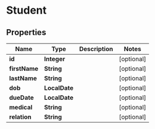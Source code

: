 

# Student


## Properties

| Name | Type | Description | Notes |
|------------ | ------------- | ------------- | -------------|
|**id** | **Integer** |  |  [optional] |
|**firstName** | **String** |  |  [optional] |
|**lastName** | **String** |  |  [optional] |
|**dob** | **LocalDate** |  |  [optional] |
|**dueDate** | **LocalDate** |  |  [optional] |
|**medical** | **String** |  |  [optional] |
|**relation** | **String** |  |  [optional] |



